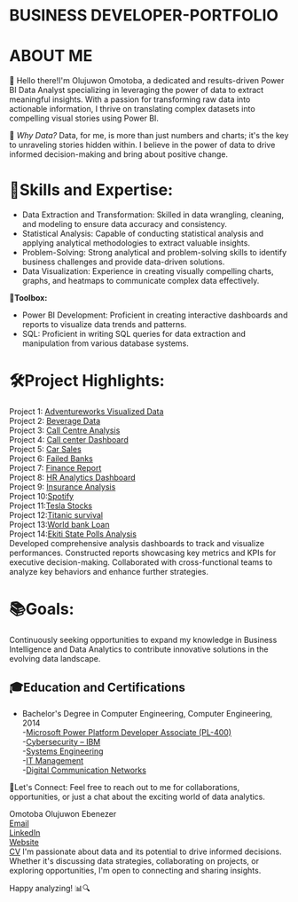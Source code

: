 # BUSINESS DEVELOPER-PORTFOLIO
# ABOUT ME
👋 Hello there!I'm Olujuwon Omotoba, a dedicated and results-driven Power BI Data Analyst specializing in leveraging the power of data to extract meaningful insights. With a passion for transforming raw data into actionable information, I thrive on translating complex datasets into compelling visual stories using Power BI.

🚀 _Why Data?_ Data, for me, is more than just numbers and charts; it's the key to unraveling stories hidden within. I believe in the power of data to drive informed decision-making and bring about positive change.

# 🧰Skills and Expertise:
- Data Extraction and Transformation: Skilled in data wrangling, cleaning, and modeling to ensure data accuracy and consistency.
- Statistical Analysis: Capable of conducting statistical analysis and applying analytical methodologies to extract valuable insights.
- Problem-Solving: Strong analytical and problem-solving skills to identify business challenges and provide data-driven solutions.
- Data Visualization: Experience in creating visually compelling charts, graphs, and heatmaps to communicate complex data effectively.
  
**🔧Toolbox:**
- Power BI Development: Proficient in creating interactive dashboards and reports to visualize data trends and patterns.
- SQL: Proficient in writing SQL queries for data extraction and manipulation from various database systems.

# 🛠Project Highlights:
Project 1: [Adventureworks Visualized Data](https://github.com/OLUJUWON-OMOTOBA/Projects-Description/blob/main/README.md#project-1-adventureworks-visualized-data)<br>
Project 2: [Beverage Data](https://github.com/OLUJUWON-OMOTOBA/Project-2)<br>
Project 3: [Call Centre Analysis](https://github.com/OLUJUWON-OMOTOBA/Project-3/tree/main)<br>
Project 4: [Call center Dashboard](https://github.com/OLUJUWON-OMOTOBA/Project-4)<br>
Project 5: [Car Sales](https://github.com/OLUJUWON-OMOTOBA/Project-5)<br>
Project 6: [Failed Banks](https://github.com/OLUJUWON-OMOTOBA/Project-6)<br>
Project 7: [Finance Report](https://github.com/OLUJUWON-OMOTOBA/Project-7)<br>
Project 8: [HR Analytics Dashboard](https://github.com/OLUJUWON-OMOTOBA/Project-8)<br>
Project 9: [Insurance Analysis](https://github.com/OLUJUWON-OMOTOBA/Project-9)<br>
Project 10:[Spotify](https://github.com/OLUJUWON-OMOTOBA/Project-10)<br>
Project 11:[Tesla Stocks](https://github.com/OLUJUWON-OMOTOBA/Project-11)<br>
Project 12:[Titanic survival](https://github.com/OLUJUWON-OMOTOBA/Project-12)<br>
Project 13:[World bank Loan](https://github.com/OLUJUWON-OMOTOBA/Project-13)<br>
Project 14:[Ekiti State Polls Analysis](https://github.com/OLUJUWON-OMOTOBA/EKITI_ELECTIONS_DATA_ANALYSIS)<br>
Developed comprehensive analysis dashboards to track and visualize performances.
Constructed reports showcasing key metrics and KPIs for executive decision-making.
Collaborated with cross-functional teams to analyze key behaviors and enhance further strategies.

# 📚Goals:

Continuously seeking opportunities to expand my knowledge in Business Intelligence and Data Analytics to contribute innovative solutions in the evolving data landscape.

## 🎓Education and Certifications

- Bachelor's Degree in Computer Engineering, Computer Engineering, 2014<br>
-[Microsoft Power Platform Developer Associate (PL-400)](https://learn.microsoft.com/en-us/users/olujuwonomotoba-0303/credentials/497e4034a4bf5d55)<br>
-[Cybersecurity – IBM](https://www.credly.com/badges/af57aefb-4d47-4e5b-a72b-986ac62cc605/linked_i)<br>
-[Systems Engineering](https://alison.com/certification/check/$2y$10$XfimzCPktJBTbF.iGKCdU.STBQV3R3LAa3p139DzYRZunMNlCQFge)<br>
-[IT Management](https://alison.com/certification/check/$2y$10$x8QT6gEr7uKIPptVW6clXOluK1kWNaQXPzaAqw7karqJnrHUVgVtu)<br>
-[Digital Communication Networks](https://alison.com/certification/check/%242y%2410%24qsLmI6HmwE7ct41jm3phehnA5m1zaR1OWhUjGFDrBu0g3aV9VmJq)<br>

🔗Let's Connect:
Feel free to reach out to me for collaborations, opportunities, or just a chat about the exciting world of data analytics.

Omotoba Olujuwon Ebenezer<br>
[Email](mail@olujuwon.net)<br>
[LinkedIn](http://www.linkedin.com/in/olujuwon-omotoba-69599074)<br>
[Website](https://www.olujuwon.net/)<br>
[CV](https://drive.google.com/file/d/11lZSY3iJnMY_B_y2gSfdRk9-0TD14Yda/view?usp=sharing)
I'm passionate about data and its potential to drive informed decisions. Whether it's discussing data strategies, collaborating on projects, or exploring opportunities, I'm open to connecting and sharing insights.

Happy analyzing! 📊🔍

